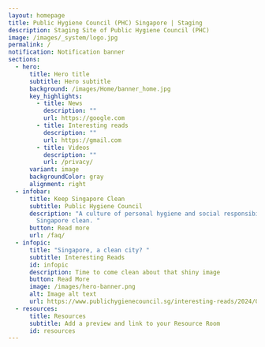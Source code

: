 ```yaml
---
layout: homepage
title: Public Hygiene Council (PHC) Singapore | Staging
description: Staging Site of Public Hygiene Council (PHC)
image: /images/_system/logo.jpg
permalink: /
notification: Notification banner
sections:
  - hero:
      title: Hero title
      subtitle: Hero subtitle
      background: /images/Home/banner_home.jpg
      key_highlights:
        - title: News
          description: ""
          url: https://google.com
        - title: Interesting reads
          description: ""
          url: https://gmail.com
        - title: Videos
          description: ""
          url: /privacy/
      variant: image
      backgroundColor: gray
      alignment: right
  - infobar:
      title: Keep Singapore Clean
      subtitle: Public Hygiene Council
      description: "A culture of personal hygiene and social responsibility to keep
        Singapore clean. "
      button: Read more
      url: /faq/
  - infopic:
      title: "Singapore, a clean city? "
      subtitle: Interesting Reads
      id: infopic
      description: Time to come clean about that shiny image
      button: Read More
      image: /images/hero-banner.png
      alt: Image alt text
      url: https://www.publichygienecouncil.sg/interesting-reads/2024/02/07/singapore-a-clean-city-time-to-come-clean-about-that-shiny-image
  - resources:
      title: Resources
      subtitle: Add a preview and link to your Resource Room
      id: resources
---
```

